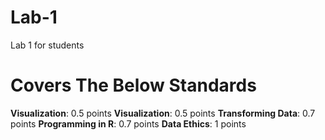# Lab-1
Lab 1 for students

# Covers The Below Standards
**Visualization**: 0.5 points
**Visualization**: 0.5 points
**Transforming Data**: 0.7 points
**Programming in R**: 0.7 points
**Data Ethics**: 1 points
